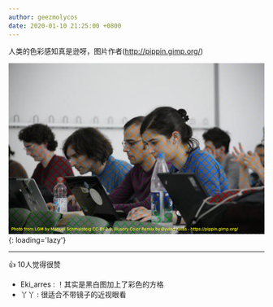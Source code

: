 ```yaml
---
author: geezmolycos
date: 2020-01-10 21:25:00 +0800
---
```


人类的色彩感知真是逊呀，图片作者(<http://pippin.gimp.org/>)

![](/images/qq-zone/2020-01-11-color.png){: loading='lazy'}

---
👍 10人觉得很赞

- Eki_arres : ！其实是黑白图加上了彩色的方格
- 丫丫 : 很适合不带镜子的近视眼看
